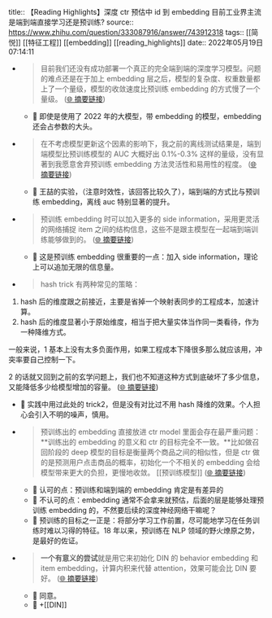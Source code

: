 title:: 【Reading Highlights】深度 ctr 预估中 id 到 embedding 目前工业界主流是端到端直接学习还是预训练?
source:: https://www.zhihu.com/question/333087916/answer/743912318
tags:: [[简悦]] [[特征工程]]  [[embedding]]   [[reading_highlights]]
date:: 2022年05月19日 07:14:11


- > 目前我们还没有成功部署一个真正的完全端到端的深度学习模型。问题的难点还是在于加上 embedding 层之后，模型的复杂度、权重数量都上了一个量级，模型的收敛速度比预训练 embedding 的方式慢了一个量级。  ([🌐 摘要链接](https://www.zhihu.com/question/333087916/answer/743912318#js_content:~:text=%E7%9B%AE%E5%89%8D%E6%88%91%E4%BB%AC%E8%BF%98%E6%B2%A1%E6%9C%89%E6%88%90%E5%8A%9F%E9%83%A8%E7%BD%B2%E4%B8%80%E4%B8%AA%E7%9C%9F%E6%AD%A3%E7%9A%84%E5%AE%8C%E5%85%A8%E7%AB%AF%E5%88%B0%E7%AB%AF%E7%9A%84%E6%B7%B1%E5%BA%A6%E5%AD%A6%E4%B9%A0%E6%A8%A1%E5%9E%8B%E3%80%82%E9%97%AE%E9%A2%98%E7%9A%84%E9%9A%BE%E7%82%B9%E8%BF%98%E6%98%AF%E5%9C%A8%E4%BA%8E%E5%8A%A0%E4%B8%8A%20embedding%20%E5%B1%82%E4%B9%8B%E5%90%8E%EF%BC%8C%E6%A8%A1%E5%9E%8B%E7%9A%84%E5%A4%8D%E6%9D%82%E5%BA%A6%E3%80%81%E6%9D%83%E9%87%8D%E6%95%B0%E9%87%8F%E9%83%BD%E4%B8%8A%E4%BA%86%E4%B8%80%E4%B8%AA%E9%87%8F%E7%BA%A7%EF%BC%8C%E6%A8%A1%E5%9E%8B%E7%9A%84%E6%94%B6%E6%95%9B%E9%80%9F%E5%BA%A6%E6%AF%94%E9%A2%84%E8%AE%AD%E7%BB%83%20embedding%20%E7%9A%84%E6%96%B9%E5%BC%8F%E6%85%A2%E4%BA%86%E4%B8%80%E4%B8%AA%E9%87%8F%E7%BA%A7%E3%80%82))
  - 📝 即使是使用了 2022 年的大模型，带 embedding 的模型，embedding 还会占参数的大头。

- > 在不考虑模型更新这个因素的影响下，我之前的离线测试结果是，端到端模型比预训练模型的 AUC 大概好出 0.1%-0.3% 这样的量级，没有显著到我愿意舍弃预训练 embedding 方法灵活性和易用性的程度。  ([🌐 摘要链接](https://www.zhihu.com/question/333087916/answer/743912318#js_content:~:text=%E5%9C%A8%E4%B8%8D%E8%80%83%E8%99%91%E6%A8%A1%E5%9E%8B%E6%9B%B4%E6%96%B0%E8%BF%99%E4%B8%AA%E5%9B%A0%E7%B4%A0%E7%9A%84%E5%BD%B1%E5%93%8D%E4%B8%8B%EF%BC%8C%E6%88%91%E4%B9%8B%E5%89%8D%E7%9A%84%E7%A6%BB%E7%BA%BF%E6%B5%8B%E8%AF%95%E7%BB%93%E6%9E%9C%E6%98%AF%EF%BC%8C%E7%AB%AF%E5%88%B0%E7%AB%AF%E6%A8%A1%E5%9E%8B%E6%AF%94%E9%A2%84%E8%AE%AD%E7%BB%83%E6%A8%A1%E5%9E%8B%E7%9A%84%20AUC%20%E5%A4%A7%E6%A6%82%E5%A5%BD%E5%87%BA%200.1%25-0.3%25%20%E8%BF%99%E6%A0%B7%E7%9A%84%E9%87%8F%E7%BA%A7%EF%BC%8C%E6%B2%A1%E6%9C%89%E6%98%BE%E8%91%97%E5%88%B0%E6%88%91%E6%84%BF%E6%84%8F%E8%88%8D%E5%BC%83%E9%A2%84%E8%AE%AD%E7%BB%83%20embedding%20%E6%96%B9%E6%B3%95%E7%81%B5%E6%B4%BB%E6%80%A7%E5%92%8C%E6%98%93%E7%94%A8%E6%80%A7%E7%9A%84%E7%A8%8B%E5%BA%A6%E3%80%82))
  - 📝 王喆的实验，（注意时效性，该回答比较久了），端到端的方式比与预训练 embedding，离线 auc 特别显著的提升。

- > 预训练 embedding 时可以加入更多的 side information，采用更灵活的网络捕捉 item 之间的结构信息，这些不是跟主模型在一起端到端训练能够做到的。  ([🌐 摘要链接](https://www.zhihu.com/question/333087916/answer/743912318#js_content:~:text=%E9%A2%84%E8%AE%AD%E7%BB%83%20embedding%20%E6%97%B6%E5%8F%AF%E4%BB%A5%E5%8A%A0%E5%85%A5%E6%9B%B4%E5%A4%9A%E7%9A%84%20side%20information%EF%BC%8C%E9%87%87%E7%94%A8%E6%9B%B4%E7%81%B5%E6%B4%BB%E7%9A%84%E7%BD%91%E7%BB%9C%E6%8D%95%E6%8D%89%20item%20%E4%B9%8B%E9%97%B4%E7%9A%84%E7%BB%93%E6%9E%84%E4%BF%A1%E6%81%AF%EF%BC%8C%E8%BF%99%E4%BA%9B%E4%B8%8D%E6%98%AF%E8%B7%9F%E4%B8%BB%E6%A8%A1%E5%9E%8B%E5%9C%A8%E4%B8%80%E8%B5%B7%E7%AB%AF%E5%88%B0%E7%AB%AF%E8%AE%AD%E7%BB%83%E8%83%BD%E5%A4%9F%E5%81%9A%E5%88%B0%E7%9A%84%E3%80%82))
  - 📝 这是预训练 embedding 很重要的一点：加入 side information，理论上可以追加无限的信息量。

- > hash trick 有两种常见的策略：

1.  hash 后的维度跟之前接近，主要是省掉一个映射表同步的工程成本，加速计算。
2.  hash 后的维度显著小于原始维度，相当于把大量实体当作同一类看待，作为一种降维方式。

一般来说，1 基本上没有太多负面作用，如果工程成本下降很多那么就应该用，冲突率要自己控制一下。

2 的话就又回到之前的玄学问题上，我们也不知道这种方式到底破坏了多少信息，又能降低多少给模型增加的容量。  ([🌐 摘要链接](https://www.zhihu.com/question/333087916/answer/743912318#js_content:~:text=hash%20trick%20%E6%9C%89%E4%B8%A4%E7%A7%8D%E5%B8%B8%E8%A7%81%E7%9A%84%E7%AD%96%E7%95%A5%EF%BC%9Ahash%20%E5%90%8E%E7%9A%84%E7%BB%B4%E5%BA%A6%E8%B7%9F%E4%B9%8B%E5%89%8D%E6%8E%A5%E8%BF%91%EF%BC%8C%E4%B8%BB%E8%A6%81%E6%98%AF%E7%9C%81%E6%8E%89%E4%B8%80%E4%B8%AA%E6%98%A0%E5%B0%84%E8%A1%A8%E5%90%8C%E6%AD%A5%E7%9A%84%E5%B7%A5%E7%A8%8B%E6%88%90%E6%9C%AC%EF%BC%8C%E5%8A%A0%E9%80%9F%E8%AE%A1%E7%AE%97%E3%80%82hash%20%E5%90%8E%E7%9A%84%E7%BB%B4%E5%BA%A6%E6%98%BE%E8%91%97%E5%B0%8F%E4%BA%8E%E5%8E%9F%E5%A7%8B%E7%BB%B4%E5%BA%A6%EF%BC%8C%E7%9B%B8%E5%BD%93%E4%BA%8E%E6%8A%8A%E5%A4%A7%E9%87%8F%E5%AE%9E%E4%BD%93%E5%BD%93%E4%BD%9C%E5%90%8C%E4%B8%80%E7%B1%BB%E7%9C%8B%E5%BE%85%EF%BC%8C%E4%BD%9C%E4%B8%BA%E4%B8%80%E7%A7%8D%E9%99%8D%E7%BB%B4%E6%96%B9%E5%BC%8F%E3%80%82%E4%B8%80%E8%88%AC%E6%9D%A5%E8%AF%B4%EF%BC%8C1%20%E5%9F%BA%E6%9C%AC%E4%B8%8A%E6%B2%A1%E6%9C%89%E5%A4%AA%E5%A4%9A%E8%B4%9F%E9%9D%A2%E4%BD%9C%E7%94%A8%EF%BC%8C%E5%A6%82%E6%9E%9C%E5%B7%A5%E7%A8%8B%E6%88%90%E6%9C%AC%E4%B8%8B%E9%99%8D%E5%BE%88%E5%A4%9A%E9%82%A3%E4%B9%88%E5%B0%B1%E5%BA%94%E8%AF%A5%E7%94%A8%EF%BC%8C%E5%86%B2%E7%AA%81%E7%8E%87%E8%A6%81%E8%87%AA%E5%B7%B1%E6%8E%A7%E5%88%B6%E4%B8%80%E4%B8%8B%E3%80%822%20%E7%9A%84%E8%AF%9D%E5%B0%B1%E5%8F%88%E5%9B%9E%E5%88%B0%E4%B9%8B%E5%89%8D%E7%9A%84%E7%8E%84%E5%AD%A6%E9%97%AE%E9%A2%98%E4%B8%8A%EF%BC%8C%E6%88%91%E4%BB%AC%E4%B9%9F%E4%B8%8D%E7%9F%A5%E9%81%93%E8%BF%99%E7%A7%8D%E6%96%B9%E5%BC%8F%E5%88%B0%E5%BA%95%E7%A0%B4%E5%9D%8F%E4%BA%86%E5%A4%9A%E5%B0%91%E4%BF%A1%E6%81%AF%EF%BC%8C%E5%8F%88%E8%83%BD%E9%99%8D%E4%BD%8E%E5%A4%9A%E5%B0%91%E7%BB%99%E6%A8%A1%E5%9E%8B%E5%A2%9E%E5%8A%A0%E7%9A%84%E5%AE%B9%E9%87%8F%E3%80%82))
  - 📝 实践中用过此处的 trick2，但是没有对比过不用 hash 降维的效果。个人担心会引入不明的噪声，慎用。

- > 预训练出的 embedding 直接放进 ctr model 里面会存在最严重问题：**训练出的 embedding 的意义和 ctr 的目标完全不一致。**比如做召回阶段的 deep 模型的目标是衡量两个商品之间的相似性，但是 ctr 做的是预测用户点击商品的概率，初始化一个不相关的 embedding 会给模型带来更大的负担，更慢地收敛。 [[预训练模型]]   ([🌐 摘要链接](https://www.zhihu.com/question/333087916/answer/743912318#js_content:~:text=%E9%A2%84%E8%AE%AD%E7%BB%83%E5%87%BA%E7%9A%84%20embedding%20%E7%9B%B4%E6%8E%A5%E6%94%BE%E8%BF%9B%20ctr%20model%20%E9%87%8C%E9%9D%A2%E4%BC%9A%E5%AD%98%E5%9C%A8%E6%9C%80%E4%B8%A5%E9%87%8D%E9%97%AE%E9%A2%98%EF%BC%9A%E8%AE%AD%E7%BB%83%E5%87%BA%E7%9A%84%20embedding%20%E7%9A%84%E6%84%8F%E4%B9%89%E5%92%8C%20ctr%20%E7%9A%84%E7%9B%AE%E6%A0%87%E5%AE%8C%E5%85%A8%E4%B8%8D%E4%B8%80%E8%87%B4%E3%80%82%E6%AF%94%E5%A6%82%E5%81%9A%E5%8F%AC%E5%9B%9E%E9%98%B6%E6%AE%B5%E7%9A%84%20deep%20%E6%A8%A1%E5%9E%8B%E7%9A%84%E7%9B%AE%E6%A0%87%E6%98%AF%E8%A1%A1%E9%87%8F%E4%B8%A4%E4%B8%AA%E5%95%86%E5%93%81%E4%B9%8B%E9%97%B4%E7%9A%84%E7%9B%B8%E4%BC%BC%E6%80%A7%EF%BC%8C%E4%BD%86%E6%98%AF%20ctr%20%E5%81%9A%E7%9A%84%E6%98%AF%E9%A2%84%E6%B5%8B%E7%94%A8%E6%88%B7%E7%82%B9%E5%87%BB%E5%95%86%E5%93%81%E7%9A%84%E6%A6%82%E7%8E%87%EF%BC%8C%E5%88%9D%E5%A7%8B%E5%8C%96%E4%B8%80%E4%B8%AA%E4%B8%8D%E7%9B%B8%E5%85%B3%E7%9A%84%20embedding%20%E4%BC%9A%E7%BB%99%E6%A8%A1%E5%9E%8B%E5%B8%A6%E6%9D%A5%E6%9B%B4%E5%A4%A7%E7%9A%84%E8%B4%9F%E6%8B%85%EF%BC%8C%E6%9B%B4%E6%85%A2%E5%9C%B0%E6%94%B6%E6%95%9B%E3%80%82))
  - 📝 认可的点：预训练和端到端的 embedding 肯定是有差异的
  - 📝 不认可的点：embedding 通常不会拿来就预估，后面的层是能够处理预训练 embedding 的，不然要后续的深度神经网络干嘛呢？
  - 📝 预训练的目标之一正是：将部分学习工作前置，尽可能地学习在任务训练时难以习得的特征。18 年以来，预训练在 NLP 领域的野火燎原之势，是最好的佐证。

- > **一个有意义的尝试**就是用它来初始化 DIN 的 behavior embedding 和 item embedding，计算内积来代替 attention，效果可能会比 DIN 要好。  ([🌐 摘要链接](https://www.zhihu.com/question/333087916/answer/743912318#js_content:~:text=%E4%B8%80%E4%B8%AA%E6%9C%89%E6%84%8F%E4%B9%89%E7%9A%84%E5%B0%9D%E8%AF%95%E5%B0%B1%E6%98%AF%E7%94%A8%E5%AE%83%E6%9D%A5%E5%88%9D%E5%A7%8B%E5%8C%96%20DIN%20%E7%9A%84%20behavior%20embedding%20%E5%92%8C%20item%20embedding%EF%BC%8C%E8%AE%A1%E7%AE%97%E5%86%85%E7%A7%AF%E6%9D%A5%E4%BB%A3%E6%9B%BF%20attention%EF%BC%8C%E6%95%88%E6%9E%9C%E5%8F%AF%E8%83%BD%E4%BC%9A%E6%AF%94%20DIN%20%E8%A6%81%E5%A5%BD%E3%80%82))
  - 📝 同意。
  - 📝 +[[DIN]]

